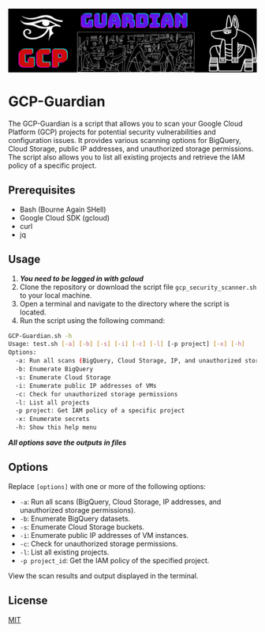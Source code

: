 
![Logo](https://raw.githubusercontent.com/BLY-Coder/GCP-Guardian/main/logo.png)

# GCP-Guardian

The GCP-Guardian is a script that allows you to scan your Google Cloud Platform (GCP) projects for potential security vulnerabilities and configuration issues. It provides various scanning options for BigQuery, Cloud Storage, public IP addresses, and unauthorized storage permissions. The script also allows you to list all existing projects and retrieve the IAM policy of a specific project.

## Prerequisites

- Bash (Bourne Again SHell)
- Google Cloud SDK (gcloud)
- curl
- jq

## Usage
1. ***You need to be logged in with gcloud***
2. Clone the repository or download the script file `gcp_security_scanner.sh` to your local machine.
3. Open a terminal and navigate to the directory where the script is located.
4. Run the script using the following command:

```bash
GCP-Guardian.sh -h
Usage: test.sh [-a] [-b] [-s] [-i] [-c] [-l] [-p project] [-x] [-h]
Options:
  -a: Run all scans (BigQuery, Cloud Storage, IP, and unauthorized storage permissions check)
  -b: Enumerate BigQuery
  -s: Enumerate Cloud Storage
  -i: Enumerate public IP addresses of VMs
  -c: Check for unauthorized storage permissions
  -l: List all projects
  -p project: Get IAM policy of a specific project
  -x: Enumerate secrets
  -h: Show this help menu
```
***All options save the outputs in files***
 ## Options

Replace `[options]` with one or more of the following options:

- `-a`: Run all scans (BigQuery, Cloud Storage, IP addresses, and unauthorized storage permissions).
- `-b`: Enumerate BigQuery datasets.
- `-s`: Enumerate Cloud Storage buckets.
- `-i`: Enumerate public IP addresses of VM instances.
- `-c`: Check for unauthorized storage permissions.
- `-l`: List all existing projects.
- `-p project_id`: Get the IAM policy of the specified project.

View the scan results and output displayed in the terminal.

## License

[MIT](https://choosealicense.com/licenses/mit/)

